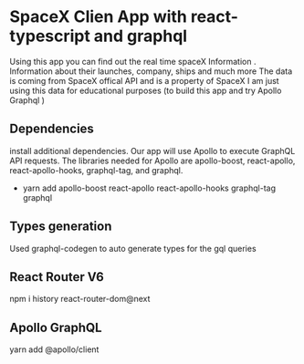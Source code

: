 # SpaceX Clien App with react-typescript and graphql
  Using this app you can find out the real time spaceX Information . 
  Information about their launches, company, ships and much more
  The data is coming from SpaceX offical API and is a property of SpaceX 
  I am just using this data for educational purposes (to build this app and try Apollo Graphql )
  
## Dependencies
install additional dependencies. Our app will use Apollo to execute GraphQL API requests. The libraries needed for Apollo are apollo-boost, react-apollo, react-apollo-hooks,  graphql-tag, and graphql.
   - yarn add apollo-boost react-apollo react-apollo-hooks graphql-tag graphql

## Types generation
Used graphql-codegen to auto generate types for the gql queries

## React Router V6
  npm i history react-router-dom@next

## Apollo GraphQL 
 yarn add @apollo/client 

